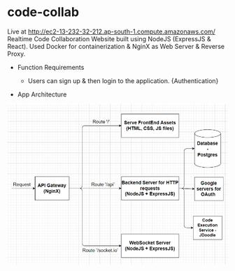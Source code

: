 # code-collab
Live at http://ec2-13-232-32-212.ap-south-1.compute.amazonaws.com/
Realtime Code Collaboration Website built using NodeJS (ExpressJS &amp; React). Used Docker for containerization &amp; NginX as Web Server &amp; Reverse Proxy.

- Function Requirements
  - Users can sign up & then login to the application. {Authentication}

- App Architecture

![Screenshot](./screenshots/AppArchitecture.PNG)  
